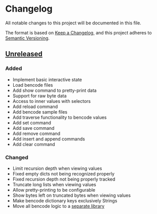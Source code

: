 # Changelog

All notable changes to this project will be documented in this file.

The format is based on [Keep a Changelog](https://keepachangelog.com/en/1.0.0/),
and this project adheres to [Semantic Versioning](https://semver.org/spec/v2.0.0.html).

## [Unreleased]

### Added

- Implement basic interactive state
- Load bencode files
- Add show command to pretty-print data
- Support for raw byte data
- Access to inner values with selectors
- Add reload command
- Add bencode sample files
- Add traverse functionality to bencode values
- Add set command
- Add save command
- Add remove command
- Add insert and append commands
- Add clear command

### Changed

- Limit recursion depth when viewing values
- Fixed empty dicts not being recognized properly
- Fixed recursion depth not being properly tracked
- Truncate long lists when viewing values
- Allow pretty-printing to be configurable
- Show bytes left on truncated bytes when viewing values
- Make bencode dictionary keys exclusively Strings
- Move all bencode logic to a [separate library]

[separate library]: https://github.com/manokara/bencode-rs

[Unreleased]: https://github.com/manokara/bencedit/

